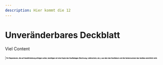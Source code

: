 ```yaml
---
description: Hier kommt die 12
---
```


# Unveränderbares Deckblatt

Viel Content

![](.gitbook/assets/bildschirmfoto-2020-03-23-um-14.46.14.png)

